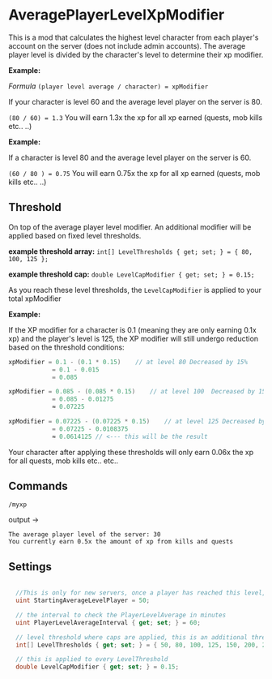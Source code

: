 # AveragePlayerLevelXpModifier

This is a mod that calculates the highest level character from each player's account on the server (does not include admin accounts). The average player level is divided by the character's level to determine their xp modifier.

**Example:**

*Formula* `(player level average / character) = xpModifier`

If your character is level 60 and the average level player on the server is 80. 

`(80 / 60) = 1.3` You will earn 1.3x the xp for all xp earned (quests, mob kills etc.. ..)

**Example:**

If a character is level 80 and the average level player on the server is 60.

`(60 / 80 ) = 0.75` You will earn 0.75x the xp for all xp earned (quests, mob kills etc.. ..)


## Threshold

On top of the average player level modifier. An additional modifier will be applied based on fixed level thresholds.

**example threshold array:**
`int[] LevelThresholds { get; set; } = { 80, 100, 125 }; `

**example threshold cap:**
`double LevelCapModifier { get; set; } = 0.15;`

As you reach these level thresholds, the `LevelCapModifier` is applied to your total xpModifier

**Example:** 

If the XP modifier for a character is 0.1 (meaning they are only earning 0.1x xp) and the player's level is 125, the XP modifier will still undergo reduction based on the threshold conditions:

```c#
xpModifier = 0.1 - (0.1 * 0.15)    // at level 80 Decreased by 15%
            = 0.1 - 0.015
            = 0.085

xpModifier = 0.085 - (0.085 * 0.15)    // at level 100  Decreased by 15%
            = 0.085 - 0.01275
            ≈ 0.07225

xpModifier = 0.07225 - (0.07225 * 0.15)    // at level 125 Decreased by 15%
            = 0.07225 - 0.0108375
            ≈ 0.0614125 // <--- this will be the result

```

Your character after applying these thresholds will only earn 0.06x the xp for all quests, mob kills etc.. etc..


## Commands
`/myxp` 

output ->

```
The average player level of the server: 30
You currently earn 0.5x the amount of xp from kills and quests
```

## Settings

```c#
   
  //This is only for new servers, once a player has reached this level, the algorithm will be used instead of this cap
  uint StartingAverageLevelPlayer = 50;
```

```c#
  // the interval to check the PlayerLevelAverage in minutes
  uint PlayerLevelAverageInterval { get; set; } = 60;
```

```c#
  // level threshold where caps are applied, this is an additional threshold to use to increase difficulty of xp earned
  int[] LevelThresholds { get; set; } = { 50, 80, 100, 125, 150, 200, 225 };
```

```c#
  // this is applied to every LevelThreshold 
  double LevelCapModifier { get; set; } = 0.15;
```

  